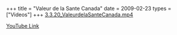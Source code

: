 +++
title = "Valeur de la Sante Canada"
date = 2009-02-23
types = ["Videos"]
+++
[3.3.20_ValeurdelaSanteCanada.mp4](/files/3.3.20_ValeurdelaSanteCanada.mp4)

[YouTube Link](https://www.youtube.com/watch?v=YOgpbu6vxa4)
